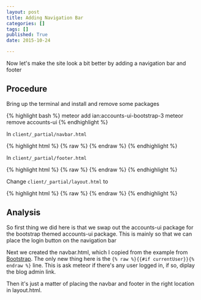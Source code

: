 ```yaml
---
layout: post
title: Adding Navigation Bar
categories: []
tags: []
published: True
date: 2015-10-24

---
```


Now let's make the site look a bit better by adding a navigation bar and footer

## Procedure

Bring up the terminal and install and remove some packages

{% highlight bash %}
meteor add ian:accounts-ui-bootstrap-3
meteor remove accounts-ui
{% endhighlight %}

In `client/_partial/navbar.html`

{% highlight html %}
{% raw %}
<template name="navbar">
  <nav class="navbar navbar-inverse">
    <div class="container">
      <div class="navbar-header">
        <button type="button" class="navbar-toggle collapsed" data-toggle="collapse" data-target="#navbar" aria-expanded="false" aria-controls="navbar">
          <span class="sr-only">Toggle navigation</span>
          <span class="icon-bar"></span>
          <span class="icon-bar"></span>
          <span class="icon-bar"></span>
        </button>
        <a class="navbar-brand" href="/">Project name</a>
      </div>
      <div id="navbar" class="collapse navbar-collapse">
        <ul class="nav navbar-nav">
          <li class="active"><a href="/">Home</a></li>
          <li><a href="{{pathFor 'about'}}">About</a></li>
          <li><a href="/blog">Blog</a></li>
        </ul>
        <ul class="nav navbar-nav navbar-right">
          {{#if currentUser}}
            <li><a href="/admin/blog">Blog Admin</a></li>
          {{/if}}
          {{> loginButtons}} <!-- here -->
        </ul>
      </div><!--/.nav-collapse -->
    </div>
  </nav>
</template>
{% endraw %}
{% endhighlight %}

In `client/_partial/footer.html`

{% highlight html %}
{% raw %}
<template name="footer">
    <footer class="footer">
        <p>&copy; Company 2014</p>
    </footer>
</template>
{% endraw %}
{% endhighlight %}

Change `client/_partial/layout.html` to 

{% highlight html %}
{% raw %}
<template name="layout">
    {{> navbar}}
    {{> yield}}
    {{> footer}}
</template>
{% endraw %}
{% endhighlight %}

## Analysis

So first thing we did here is that we swap out the accounts-ui package for the bootstrap themed accounts-ui package. This is mainly so that we can place the login button on the navigation bar

Next we created the navbar.html, which I copied from the example from [Bootstrap](http://getbootstrap.com). The only new thing here is the `{% raw %}{{#if currentUser}}{% endraw %}` line. This is ask meteor if there's any user logged in, if so, diplay the blog admin link. 

Then it's just a matter of placing the navbar and footer in the right location in layout.html. 